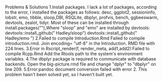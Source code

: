Problems & Solutions
1.Install packages.
I lack a lot of packages, according to the error, I installed the packages as follows: desc, ggplot2, sessioninfo, lobstr, emo, tibble, sloop,DBI, RSQLite, dbplyr, profvis, bench, ggbeeswarm, devtools, zealot, tidyr.
Most of these can be installed through  install.packages(""),Where "sloop" and "emo" are installed by devtools: 
devtools::install_github(" Hadley/sloop")
devtools::install_github(" Hadley/emo ")
2.Failed to compile Introduction.Rmd
  Failed to compile introduction.rmd. Join encoding= "utf-8" in the Introduction. RMD file with 224 lines.
3.Error in Rscript_render(f, render_meta, add1,add2):Failed to compile Rcpp.Rmd
Add the Rtools path to the system's environment variables.
4.The dbplyr package is required to communicate with database backends.
Open the big-picture.rmd file and change "dplyr" to "dbplyr" on line 209.
5.Error:pandoc document conversion failed with error 2.
This problem hasn't been solved yet, so I haven't built yet.
